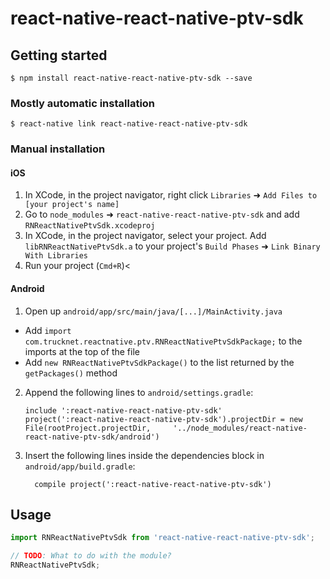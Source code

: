 
# react-native-react-native-ptv-sdk

## Getting started

`$ npm install react-native-react-native-ptv-sdk --save`

### Mostly automatic installation

`$ react-native link react-native-react-native-ptv-sdk`

### Manual installation


#### iOS

1. In XCode, in the project navigator, right click `Libraries` ➜ `Add Files to [your project's name]`
2. Go to `node_modules` ➜ `react-native-react-native-ptv-sdk` and add `RNReactNativePtvSdk.xcodeproj`
3. In XCode, in the project navigator, select your project. Add `libRNReactNativePtvSdk.a` to your project's `Build Phases` ➜ `Link Binary With Libraries`
4. Run your project (`Cmd+R`)<

#### Android

1. Open up `android/app/src/main/java/[...]/MainActivity.java`
  - Add `import com.trucknet.reactnative.ptv.RNReactNativePtvSdkPackage;` to the imports at the top of the file
  - Add `new RNReactNativePtvSdkPackage()` to the list returned by the `getPackages()` method
2. Append the following lines to `android/settings.gradle`:
  	```
  	include ':react-native-react-native-ptv-sdk'
  	project(':react-native-react-native-ptv-sdk').projectDir = new File(rootProject.projectDir, 	'../node_modules/react-native-react-native-ptv-sdk/android')
  	```
3. Insert the following lines inside the dependencies block in `android/app/build.gradle`:
  	```
      compile project(':react-native-react-native-ptv-sdk')
  	```


## Usage
```javascript
import RNReactNativePtvSdk from 'react-native-react-native-ptv-sdk';

// TODO: What to do with the module?
RNReactNativePtvSdk;
```
  